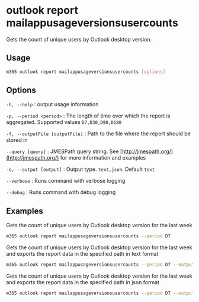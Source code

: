# outlook report mailappusageversionsusercounts

Gets the count of unique users by Outlook desktop version.

## Usage

```sh
m365 outlook report mailappusageversionsusercounts [options]
```

## Options

`-h, --help`
: output usage information

`-p, --period <period>`
: The length of time over which the report is aggregated. Supported values `D7,D30,D90,D180`

`-f, --outputFile [outputFile]`
: Path to the file where the report should be stored in

`--query [query]`
: JMESPath query string. See [http://jmespath.org/](http://jmespath.org/) for more information and examples

`-o, --output [output]`
: Output type. `text,json`. Default `text`

`--verbose`
: Runs command with verbose logging

`--debug`
: Runs command with debug logging

## Examples

Gets the count of unique users by Outlook desktop version for the last week

```sh
m365 outlook report mailappusageversionsusercounts --period D7
```

Gets the count of unique users by Outlook desktop version for the last week and exports the report data in the specified path in text format

```sh
m365 outlook report mailappusageversionsusercounts --period D7 --output text > "mailappusageversionsusercounts.txt"
```

Gets the count of unique users by Outlook desktop version for the last week and exports the report data in the specified path in json format

```sh
m365 outlook report mailappusageversionsusercounts --period D7 --output json > "mailappusageversionsusercounts.json"
```
